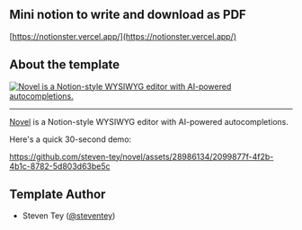 ## Mini notion to write and download as PDF

[https://notionster.vercel.app/](https://notionster.vercel.app/)

## About the template

<a href="https://novel.sh">
  <img alt="Novel is a Notion-style WYSIWYG editor with AI-powered autocompletions." src="/app/opengraph-image.png">
</a>

<br />

---

[Novel](https://novel.sh/) is a Notion-style WYSIWYG editor with AI-powered autocompletions.

Here's a quick 30-second demo:

https://github.com/steven-tey/novel/assets/28986134/2099877f-4f2b-4b1c-8782-5d803d63be5c

## Template Author

- Steven Tey ([@steventey](https://twitter.com/steventey))
